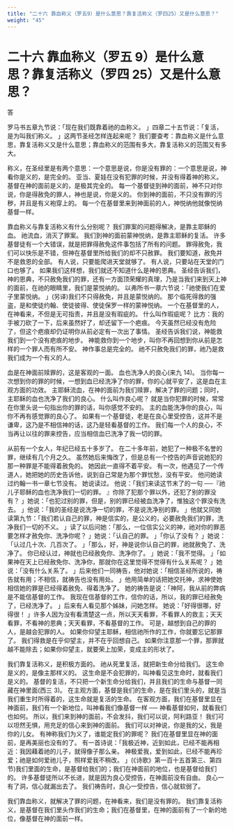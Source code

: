 ```yaml
---
title: "二十六 靠血称义（罗五9）是什么意思？靠复活称义（罗四25）又是什么意思？"
weight: "45"
---
```


# 二十六 靠血称义（罗五 9）是什么意思？靠复活称义（罗四 25）又是什么意思？

答

罗马书五章九节说：「现在我们既靠着祂的血称义。
」四章二十五节说：「复活，是为叫我们称义。
」这两节圣经怎样连起来呢？
我们要查考：靠血称义是什么意思，靠复活称义又是什么意思；靠血称义的范围有多大，靠复活称义的范围又有多大。

称义，在圣经里是有两个意思：一个意思是说，你是没有罪的：一个意思是说，神看你是义的，是完全的。
亚当、夏娃在没有犯罪的时候，并没有得着神的称义。
基督在神的面前是义的，是极其完全的。
每一个基督徒到神的面前，神不只对你说，你是得赦免的罪人，神也是说，你是义的。
你到神的面前，不只没有罪的污秽，并且是有义袍穿上的。
每一个在基督里来到神面前的人，神悦纳他就像悦纳基督一样。

靠血称义与靠复活称义有什么分别呢？
我们罪案的问题得解决，是靠主耶稣的血。
祂流血，消灭了罪案。
我们到神的面前蒙神悦纳，是靠主耶稣的复活。
许多基督徒有一个大错误，就是把罪得赦免这件事包括了所有的问题。
罪得赦免，我们可以快乐是不错，但神在基督里所给我们的却不只赦罪。
我们要知道，赦免并不是救恩的全部。
有人说，只要能爬进天堂就够了。
有人说，只要站在天堂的门口也够了。
如果我们这样想，我们就还不知道什么是神的恩典。
圣经告诉我们，神的恩典，不只赦免我们的罪，还有一方面顶荣耀的真理，乃是当我们来到天上神的面前，在祂的眼睛里，我们是蒙悦纳的。
以弗所书一章六节说：「祂使我们在爱子里蒙悦纳。
」(另译)我们不只得赦免，并且是蒙悦纳的。
那个临死得救的强盗，是和使徒约翰、使徒彼得、使徒保罗一样的蒙神悦纳。
一个在基督里的人，在神看来，不但是无可指责，并且是没有瑕疵的。
什么叫作瑕疵呢？
比方：我的手被刀砍了一下，后来虽然好了，却还留下一个疤痕。
今天虽然已经没有危险了，但这个疤痕却仍证明你从前必定有一次出了事情。
圣经告诉我们说，神能救我们到一个没有疤痕的地步。
神能救你到一个地步，叫你不再回想到你从前是怎样的一个罪人而有所不安。
神作事总是完全的。
祂不只赦免我们的罪，祂乃是救我们成为一个有义的人。

血是在神面前赎罪的，这是客观的一面。
血也洗净人的良心(来九 14)。
当你每一次想到你的罪的时候，一想到血已经洗净了你的罪，你的心就平安了，这是血在主观方面的功效。
主耶稣流血，在神的面前为我们赎罪，解决了罪的问题；同时，主耶稣的血也洗净了我们的良心。
什么叫作良心呢？
就是当你犯罪的时候，常常在你里头说一句指出你的罪的话，叫你感觉不安的。
主的血能洗净你的良心，叫你不再有感觉罪的良心了。
如果有一个基督徒，老是在良心里受控告，这并不是谦卑，这乃是不相信神的话，这乃是轻看基督的工作。
我们每一个人的良心，不当再让以往的罪来控告，应当相信血已洗净了我一切的罪。

从前有一个女人，年纪已经五十多岁了。
在二十多年前，她犯了一种极不名誉的罪，继续有几个月之久。
虽然她后来悔改了，但是总有一个控告的声音说她犯的那一种罪是不能得着赦免的。
她因此一直得不着平安。
有一次，他遇见了一个传道人，她把她的历史告诉他，说到自己常是为那个罪忧愁，没有平安。
他问她读过约翰一书一章七节没有。
她说读过。
他说：「我们来读这节末了的一句 ──『祂儿子耶稣的血也洗净我们一切的罪。
』你除了犯那个罪以外，还犯了别的罪没有？
」她说：「也犯过别的罪，但是，别的罪已经被血洗净了，惟独这个罪没有洗去。
」他说：「我的圣经是说洗净一切的罪，不是说洗净别的罪。
」他就又同她读第九节：「我们若认自己的罪，神是信实的，是公义的，必要赦免我们的罪，洗净我们一切的不义。
」读了以后问她：「那么，一位信实公义的神，祂对你的罪恶要怎样才赦免你、洗净你呢？
」她说：「认自己的罪。
」「你认了没有？
」她说：「认过几十次、几百次了。
」「那么，好，神是说你认自己的罪，祂就赦免了、洗净了。
你已经认过，神就也已经赦免你、洗净你了。
」她说：「我不觉得。
」「如果神在天上已经赦免你、洗净你，那就你在这里觉得不觉得有什么关系呢？
」她说：「没有什么关系了。
」后来他们一同祷告，他对她说：「相信圣经所说的，祷告就有用；不相信，就祷告也没有用处。
」他用简单的话把她交托神，求神使她相信她的罪是已经得着赦免、得着洗净了。
她的祷告是说：「神阿，我从前的弊病是不能信基督的工作。
我现在信基督的工作，信你的话，所以，我的罪已经赦免了，已经洗净了。
」后来有人看见那个姊妹，问她怎样。
她说：「好得很哪，好得很！
」许多人因为没有看清楚这一点，所以天天看罪，不看罪人的救主；天天看罪，不看神的恩典；天天看罪，不看基督的工作。
可是，越想到自己的罪的人，是越会犯罪的人。
如果你仰望主耶稣，相信祂所作的工作，你就要忘记那罪了。
我们得救是在乎仰望主，并不在乎回想自己。
如果你注意那一个罪，那罪就越不能除去；如果你仰望主，就要荣上加荣，变成主的形状了。

我们靠复活称义，是积极方面的。
祂从死里复活，就把新生命分给我们。
这生命是义的，是像主那样义的。
这生命是不会犯罪的，叫神看见这生命时，就看我们是义的。
基督的复活，不只把一个新生命分给我们，并且我们的生命与基督一同藏在神里面(西三 3)。
在主观方面，基督是我们的生命，是在我们里头的，就是当我们重生时所得着的，这生命就是复活的生命。
在客观方面，我们在基督里显在神面前，我们有一个新地位，叫神看我们像基督一样 ── 神看基督如何，就看我们也如何。
所以，我们来到神的面前，不会发抖，我们可以说，阿利路亚！
我们可以坦然无惧，用充足的信心来到神的面前。
我们可以对神说，你是我的父，我是你的儿女。
有神称我们为义了，谁能定我们的罪呢？
我们在基督里显在神的面前，是再美丽也没有的了。
有一首诗说：「我极近神，近到如此，已经不能再相近：我因藉着祂的儿子，就得像子那么亲。
神极爱我，爱到如此，已经不能再珍爱；祂是如何爱祂儿子，照样爱我不稍改。
」(《诗歌》第一百十五首第三、第四节)我们里面的生命，是基督给我们的；我们在神面前的地位，也是基督给我们的。
许多基督徒所以不长进，就是因为良心受控告，在神面前没有自由。
良心一有了洞，信心就漏出去了。
我们祷告时，良心一受控告，信心就软弱了。

我们靠血称义，就解决了罪的问题，在神看来，我们是没有罪的。
我们靠复活称义，是基督在我们里头作我们的生命；我们在基督里，在神的面前有了一个新的地位，像基督在神的面前一样。
